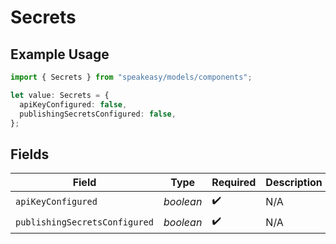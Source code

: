 # Secrets

## Example Usage

```typescript
import { Secrets } from "speakeasy/models/components";

let value: Secrets = {
  apiKeyConfigured: false,
  publishingSecretsConfigured: false,
};
```

## Fields

| Field                         | Type                          | Required                      | Description                   |
| ----------------------------- | ----------------------------- | ----------------------------- | ----------------------------- |
| `apiKeyConfigured`            | *boolean*                     | :heavy_check_mark:            | N/A                           |
| `publishingSecretsConfigured` | *boolean*                     | :heavy_check_mark:            | N/A                           |